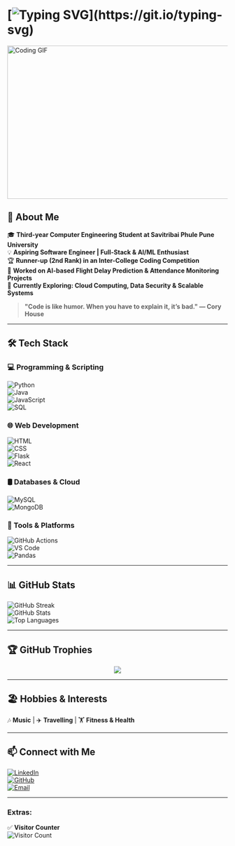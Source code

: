 # [![Typing SVG](https://readme-typing-svg.herokuapp.com?font=Fira+Code&size=20&pause=1000&color=F74C00&width=600&lines=Hey+there!+👋;I'm+Ganesh+Kambli!;Aspiring+Software+Engineer;Passionate+about+AI%2FML+and+Development!)](https://git.io/typing-svg)  

<img src="https://media.giphy.com/media/qgQUggAC3Pfv687qPC/giphy.gif" width="600" height="350" alt="Coding GIF">

## 🚀 About Me  
🎓 **Third-year Computer Engineering Student at Savitribai Phule Pune University**  
💡 **Aspiring Software Engineer | Full-Stack & AI/ML Enthusiast**  
🏆 **Runner-up (2nd Rank) in an Inter-College Coding Competition**  
🔬 **Worked on AI-based Flight Delay Prediction & Attendance Monitoring Projects**  
🌱 **Currently Exploring: Cloud Computing, Data Security & Scalable Systems**  

> **"Code is like humor. When you have to explain it, it’s bad." — Cory House**  

---

## 🛠️ Tech Stack  

### **💻 Programming & Scripting**  
![Python](https://img.shields.io/badge/Python-3776AB?style=for-the-badge&logo=python&logoColor=white)  
![Java](https://img.shields.io/badge/Java-007396?style=for-the-badge&logo=java&logoColor=white)  
![JavaScript](https://img.shields.io/badge/JavaScript-F7DF1E?style=for-the-badge&logo=javascript&logoColor=black)  
![SQL](https://img.shields.io/badge/SQL-CC2927?style=for-the-badge&logo=microsoft-sql-server&logoColor=white)  

### **🌐 Web Development**  
![HTML](https://img.shields.io/badge/HTML5-E34F26?style=for-the-badge&logo=html5&logoColor=white)  
![CSS](https://img.shields.io/badge/CSS3-1572B6?style=for-the-badge&logo=css3&logoColor=white)  
![Flask](https://img.shields.io/badge/Flask-000000?style=for-the-badge&logo=flask&logoColor=white)  
![React](https://img.shields.io/badge/React-20232A?style=for-the-badge&logo=react&logoColor=61DAFB)  

### **🛢️ Databases & Cloud**  
![MySQL](https://img.shields.io/badge/MySQL-4479A1?style=for-the-badge&logo=mysql&logoColor=white)  
![MongoDB](https://img.shields.io/badge/MongoDB-4EA94B?style=for-the-badge&logo=mongodb&logoColor=white)  

### **🔧 Tools & Platforms**  
![GitHub Actions](https://img.shields.io/badge/GitHub%20Actions-2088FF?style=for-the-badge&logo=github-actions&logoColor=white)  
![VS Code](https://img.shields.io/badge/VS%20Code-007ACC?style=for-the-badge&logo=visual-studio-code&logoColor=white)  
![Pandas](https://img.shields.io/badge/Pandas-150458?style=for-the-badge&logo=pandas&logoColor=white)  

---

## 📊 GitHub Stats  

![GitHub Streak](https://github-readme-streak-stats.herokuapp.com/?user=Ganesh-403&theme=radical)  
![GitHub Stats](https://github-readme-stats.vercel.app/api?username=Ganesh-403&show_icons=true&theme=radical)  
![Top Languages](https://github-readme-stats.vercel.app/api/top-langs/?username=Ganesh-403&layout=compact&theme=radical)  

---

## 🏆 GitHub Trophies  
<p align="center">  
  <img src="https://github-profile-trophy.vercel.app/?username=Ganesh-403&theme=darkhub&margin-w=15&margin-h=15&no-bg=true&no-frame=true" />  
</p>

---

## 🏖️ Hobbies & Interests  
🎶 **Music** | ✈️ **Travelling** | 🏋️ **Fitness & Health** 

---

## 📫 Connect with Me  
[![LinkedIn](https://img.shields.io/badge/LinkedIn-blue?style=flat&logo=linkedin)](https://www.linkedin.com/in/ganesh-kambli-404-error/)  
[![GitHub](https://img.shields.io/badge/GitHub-000?style=flat&logo=github)](https://github.com/Ganesh-403)  
[![Email](https://img.shields.io/badge/Email-D14836?style=flat&logo=gmail&logoColor=white)](mailto:gkambli403@gmail.com)  

---

### **Extras:**  
✅ **Visitor Counter**  
![Visitor Count](https://komarev.com/ghpvc/?username=Ganesh-403&color=blue)  


 
